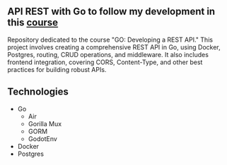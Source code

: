 ## API REST with Go to follow my development in this [course](https://cursos.alura.com.br/certificate/45579d0b-fbc4-4f91-ad4c-ce62c14f0df1)
Repository dedicated to the course "GO: Developing a REST API." This project involves creating a comprehensive REST API in Go, using Docker, Postgres, routing, CRUD operations, and middleware. It also includes frontend integration, covering CORS, Content-Type, and other best practices for building robust APIs.

## Technologies
- Go
  - Air
  - Gorilla Mux
  - GORM
  - GodotEnv
- Docker
- Postgres

